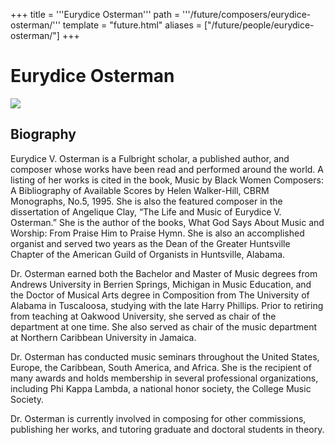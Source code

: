 +++
title = '''Eurydice Osterman'''
path = '''/future/composers/eurydice-osterman/'''
template = "future.html"
aliases = ["/future/people/eurydice-osterman/"]
+++

<h1>Eurydice Osterman</h1>

<img class="speaker-photo" src="https://custom.cvent.com/C3A4539B19F74ABCB6FCE437F6BC0A74/files/event/910aaf2914d44586a56fbd0b3b2c31c0/93a0408a2dcf44c08d04648a619392cd.jpg">
<h2>Biography</h2>
<p>Eurydice V. Osterman is a Fulbright scholar, a published author, and  composer whose works have been read and performed around the world. A listing of her  works is cited in the book, Music by Black Women Composers: A Bibliography of  Available Scores by Helen Walker-Hill, CBRM Monographs, No.5, 1995. She is also the  featured composer in the dissertation of Angelique Clay, “The Life and Music of  Eurydice V. Osterman.” She is the author of the books, What God Says About Music and Worship: From Praise Him to Praise Hymn. She is also an accomplished organist and served two years as the Dean of the Greater Huntsville Chapter of the American  Guild of Organists in Huntsville, 
Alabama. 

Dr. Osterman earned both the Bachelor and Master of Music degrees from  Andrews University in Berrien Springs, Michigan in Music Education, and the Doctor of  Musical Arts degree in Composition from The University of Alabama in Tuscaloosa,  studying with the late Harry Phillips. Prior to retiring from teaching at Oakwood  University, she served as chair of the department at one time. She also served as chair of the music department at Northern Caribbean University in Jamaica. 

Dr. Osterman has conducted music seminars throughout the United States,  Europe, the Caribbean, South America, and Africa. She is the recipient of many awards  and holds membership in several professional organizations, including Phi Kappa  Lambda, a national honor society, the College Music Society. 

Dr. Osterman is currently involved in composing for other commissions, publishing her works, and tutoring graduate and doctoral students in theory.</p>


